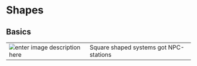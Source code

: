 # Shapes

## Basics
| |  |
|--|--|
| ![enter image description here](https://raw.githubusercontent.com/Risingson/eedocs/master/docs/images/shapes/shapes_01.png) | Square shaped systems got NPC-stations|



<!--stackedit_data:
eyJoaXN0b3J5IjpbMTQ3MDAyNTYyMSwxMDM4NzUxNzI3LC02MT
UyMzI3MDgsMTI0ODAzMzY0OSwyMDg1NTI0MjI3LDMwNjgxMzM0
OF19
-->